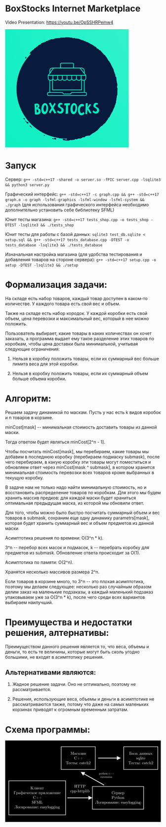 # BoxStocks Internet Marketplace

Video Presentation: https://youtu.be/OpSSHRPemw4

<img src="./assets/logo.png" alt="drawing" width="400"/>

# Запуск

Сервер:
`g++ -std=c++17 -shared -o server.so -fPIC server.cpp -lsqlite3 && python3 server.py`

Графический интерфейс:
`g++ -std=c++17 -c graph.cpp && g++ -std=c++17 graph.o -o graph -lsfml-graphics -lsfml-window -lsfml-system && ./graph`
(для использования графического интерфейса необходимо дополнительно установить себе библиотеку SFML)

Юнит тесты магазина:
`g++ -std=c++17 tests_shop.cpp -o tests_shop -DTEST -lsqlite3 && ./tests_shop`

Юнит тесты для работы с базой данных:
`sqlite3 test_db.sqlite < setup.sql && g++ -std=c++17 tests_database.cpp -DTEST -o tests_database -lsqlite3 && ./tests_database`

Изначальная настройка магазина (для удобства тестирования и добавления товаров на стороне сервера):
`g++ -std=c++17 setup.cpp -o setup -DTEST -lsqlite3 && ./setup`

# Формализация задачи:

На складе есть набор товаров, каждый товар доступен в каком-то количестве. У каждого товара есть свой вес и объем.

Также на складе есть набор кородок. У каждой коробки есть свой объем, цена перевозки и максимальный вес, который в нее можно положить.

Пользователь выбирает, какие товары в каких количествах он хочет заказать, а программа выдает ему такое разделение этих товаров по коробкам, чтобы цена доставки была минимальной, учитывая следующие ограничения:

1. Нельзя в коробку положить товары, если их суммарный вес больше лимита веса для этой коробки.

2. Нельзя в коробку положить товары, если их суммарный объем больше объема коробки.


# Алгоритм:

Решаем задачу динамикой по маскам. Пусть у нас есть k видов коробок и n товаров в корзине.

minCost[mask] -- минимальная стоимость доставить товары из данной маски.

Тогда ответом будет являться minCost[2^n - 1].

Чтобы посчитать minCost[mask], мы перебираем, какие товары мы добавим в последнюю коробку (перебираем подмаску submask), после чего перебираем, в какую коробку эти товары могут поместиться и обновляем ответ через minCost[mask ^ submask], в котором хранится минимальная стоимость перевозки всех товаров кроме выбранных в текущую коробку.

В задаче нам не только надо найти минимальную стоимость, но и восстановить распределение товаров по коробкам. Для этого мы будем хранить массив предков: для каждой маски будет храниться оптимальная предыдущая маска, из которой мы обновили ответ.

Для того, чтобы можно было быстро посчитать суммарный объем и вес товаров в submask, сохраним еще одну динамику parametrs[mask], которая будет хранить суммарный вес и объем предметов из данной маски

Асимптотика решения по времени: O(3^n * k).

3^n -- перебор всех масок и подмасок, k -- перебрать коробку для предметов из submask. Обновление ответа происходит за O(1).

Асимптотика по памяти: O(2^n).

Хранятся несколько массивов размера 2^n.

Если товаров в корзине много, то 3^n -- это плохая асимптотика, поэтому мы делаем следующее: несколько раз случайным образом делим заказ на маленькие подзаказы, а каждый маленький подзаказ упаковываем уже за O(3^n * k), после чего среди всех вариантов выбираем наилучший.

# Преимущества и недостатки решения, алтернативы:

Преимуществом данного решения является то, что веса, объемы и деньги, то есть те величины, которые могут быть сколь угодно большими, не входят в асимптотику решения.

## Альтернативами являются:

1. Жадное решение задачи. Оно не оптимально, поэтому не рассматривается.

2. Решения, использующие веса, объемы и деньги в асимптотике не рассматриваются также, потому что даже на самых маленьких корзинах приводят к огромным временным затратам.

# Схема программы:

![](assets/scheme.png)
